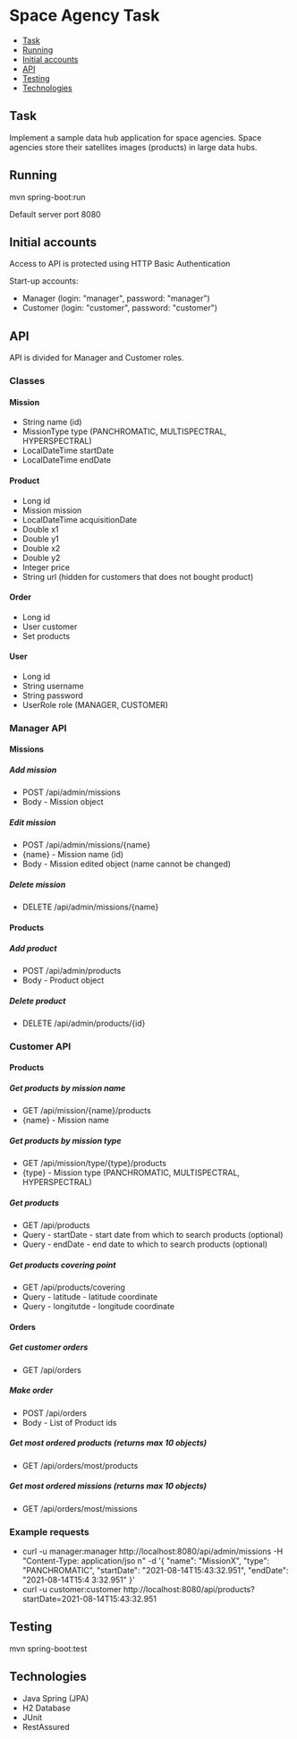 # Space Agency Task

* [Task](#task)
* [Running](#running)
* [Initial accounts](#initial-accounts)
* [API](#api)
* [Testing](#testing)
* [Technologies](#technologies)

## Task
Implement a sample data hub application for space agencies. 
Space agencies store their satellites images (products) in large data hubs.

## Running
mvn spring-boot:run

Default server port 8080

## Initial accounts
Access to API is protected using HTTP Basic Authentication

Start-up accounts:
* Manager (login: "manager", password: "manager")
* Customer (login: "customer", password: "customer")

## API
API is divided for Manager and Customer roles.

### Classes
#### Mission
* String name (id)
* MissionType type (PANCHROMATIC, MULTISPECTRAL, HYPERSPECTRAL)
* LocalDateTime startDate
* LocalDateTime endDate

#### Product
* Long id
* Mission mission
* LocalDateTime acquisitionDate
* Double x1
* Double y1
* Double x2
* Double y2
* Integer price
* String url (hidden for customers that does not bought product)

#### Order
* Long id
* User customer
* Set<Product> products

#### User
* Long id
* String username
* String password
* UserRole role (MANAGER, CUSTOMER)

### Manager API
#### Missions
##### Add mission
* POST /api/admin/missions 
* Body - Mission object

##### Edit mission
* POST /api/admin/missions/{name}
* {name} - Mission name (id)
* Body - Mission edited object (name cannot be changed)

##### Delete mission
* DELETE /api/admin/missions/{name}

#### Products
##### Add product
* POST /api/admin/products
* Body - Product object

##### Delete product
* DELETE /api/admin/products/{id}

### Customer API
#### Products
##### Get products by mission name
* GET /api/mission/{name}/products
* {name} - Mission name

##### Get products by mission type
* GET /api/mission/type/{type}/products
* {type} - Mission type (PANCHROMATIC, MULTISPECTRAL, HYPERSPECTRAL)

##### Get products
* GET /api/products
* Query - startDate - start date from which to search products (optional)
* Query - endDate - end date to which to search products (optional)

##### Get products covering point
* GET /api/products/covering
* Query - latitude - latitude coordinate
* Query - longitutde - longitude coordinate

#### Orders
##### Get customer orders
* GET /api/orders

##### Make order
* POST /api/orders
* Body - List of Product ids

##### Get most ordered products (returns max 10 objects)
* GET /api/orders/most/products

##### Get most ordered missions (returns max 10 objects)
* GET /api/orders/most/missions

### Example requests
* curl -u manager:manager http://localhost:8080/api/admin/missions -H "Content-Type: application/jso
n" -d '{ "name": "MissionX", "type": "PANCHROMATIC", "startDate": "2021-08-14T15:43:32.951", "endDate": "2021-08-14T15:4
3:32.951" }'
* curl -u customer:customer http://localhost:8080/api/products?startDate=2021-08-14T15:43:32.951

## Testing
mvn spring-boot:test

## Technologies
* Java Spring (JPA)
* H2 Database
* JUnit
* RestAssured
